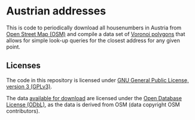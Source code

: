 # Austrian addresses

This is code to periodically download all housenumbers in Austria from [Open
Street Map (OSM)](https://wiki.openstreetmap.org/wiki/Use_OpenStreetMap) and
compile a data set of [Voronoi
polygons](https://en.wikipedia.org/wiki/Voronoi_diagram) that allows for simple
look-up queries for the closest address for any given point.


## Licenses

The code in this repository is licensed under [GNU General Public License,
version 3 (GPLv3)](https://gplv3.fsf.org/). 

The data [available for
download](https://christophfink.github.io/austrian-addresses/austrian-addresses-voronoi.gpkg.zip)
are licensed under the [Open Database License
(ODbL)](https://wiki.openstreetmap.org/wiki/Open_Database_License), as the data
is derived from OSM (data copyright OSM contributors).
